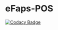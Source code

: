 # eFaps-POS

[![Codacy Badge](https://api.codacy.com/project/badge/Grade/593fdfe593a8438c9d8d8b6c7ad7fb9d)](https://app.codacy.com/app/eFaps/eFaps-POS-BE?utm_source=github.com&utm_medium=referral&utm_content=eFaps/eFaps-POS-BE&utm_campaign=badger)